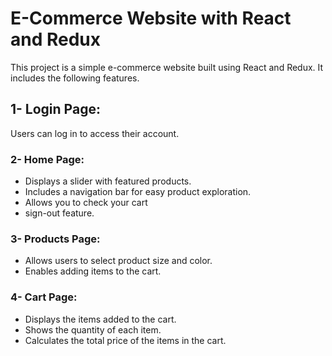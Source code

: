 # E-Commerce Website with React and Redux

This project is a simple e-commerce website built using React and Redux. It includes the following features.

## 1- Login Page: 

Users can log in to access their account.

### 2- Home Page:

- Displays a slider with featured products.
- Includes a navigation bar for easy product exploration.
- Allows you to check your cart
- sign-out feature.

### 3- Products Page:

- Allows users to select product size and color.
- Enables adding items to the cart.

### 4- Cart Page:

- Displays the items added to the cart.
- Shows the quantity of each item.
- Calculates the total price of the items in the cart.

